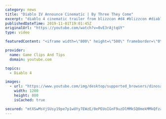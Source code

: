 ```yaml
---
category: news
title: "Diablo IV Announce Cinematic | By Three They Come"
excerpt: "diablo 4 cinematic trailer from blizzcon #d4 #blizzcon #diablo."
publishedDateTime: 2019-11-01T19:01:45Z
originalUrl: "https://youtube.com/watch?v=0vE3rAjtqUY"
type: video

featuredContent: "<iframe width=\"800\" height=\"500\" frameborder=\"0\" src=\"https://www.youtube.com/embed/0vE3rAjtqUY\" allow=\"accelerometer; autoplay; encrypted-media; gyroscope; picture-in-picture\" allowfullscreen></iframe>"

provider:
  name: Game Clips And Tips
  domain: youtube.com

topics:
  - Diablo 4

images:
  - url: "https://www.youtube.com/img/desktop/supported_browsers/dinosaur.png"
    width: 1200
    height: 800
    isCached: true

secured: "mtXSwMsVjSUsy19pe7p1wUYy7EWzE/0ePEUoIGnF9uzDlMMkSQ0mekMMkQfza9XKl5gC14qzkrtjyI8KBoEczPvy2ZizAg+tEthznF7I0ErRNo0PSn0UqoPABI6/hMLfI3Rxfgp/XaLDDXYpSp0a0F2afbdvSm+wkRIXcgfu9Yp6b5j8Ku9Cl4TRnnLdi2VlbNPiHjDyB+0ry53nYokVEjpctsQxG+d7lSHBnpkxYwGQlNhAOPPrMiWa6YJQj6B8TY+JvNF8he9e18zRfHOmuKCbxgjsTqmZszQ/7bOyXOAYlaB7fo465cFLvM5Q56fy5IR3aOiHebCcbQbmSQwSRJl2XUgG17qLhyZxlV26MbyTzjDGHlAEz9RcO5O8IzuPZkTtFRji9hdJn+MJgVytTQ==;5n7k8cOqyEbbve6KLNk+8w=="
---
```


